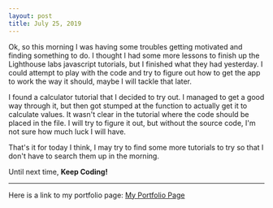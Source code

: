 ```yaml
---
layout: post
title: July 25, 2019
---
```


Ok, so this morning I was having some troubles getting motivated and finding something to do. I thought I had some more lessons to finish up the Lighthouse labs javascript tutorials, but I finished what they had yesterday. I could attempt to play with the code and try to figure out how to get the app to work the way it should, maybe I will tackle that later. 

I found a calculator tutorial that I decided to try out. I managed to get a good way through it, but then got stumped at the function to actually get it to calculate values. It wasn't clear in the tutorial where the code should be placed in the file. I will try to figure it out, but without the source code, I'm not sure how much luck I will have. 

That's it for today I think, I may try to find some more tutorials to try so that I don't have to search them up in the morning. 

Until next time, **Keep Coding!**

---

Here is a link to my portfolio page:
[My Portfolio Page](https://dragon8029.github.io/Portfolio/)




